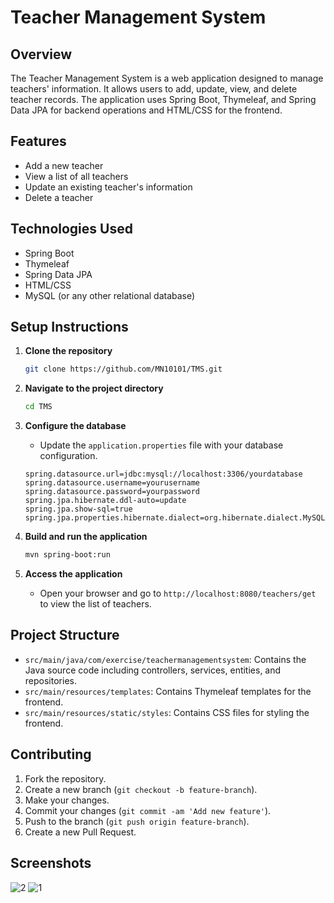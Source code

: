 # Teacher Management System

## Overview
The Teacher Management System is a web application designed to manage teachers' information. It allows users to add, update, view, and delete teacher records. The application uses Spring Boot, Thymeleaf, and Spring Data JPA for backend operations and HTML/CSS for the frontend.

## Features
- Add a new teacher
- View a list of all teachers
- Update an existing teacher's information
- Delete a teacher

## Technologies Used
- Spring Boot
- Thymeleaf
- Spring Data JPA
- HTML/CSS
- MySQL (or any other relational database)

## Setup Instructions
1. **Clone the repository**
    ```bash
    git clone https://github.com/MN10101/TMS.git
    ```

2. **Navigate to the project directory**
    ```bash
    cd TMS
    ```

3. **Configure the database**
    - Update the `application.properties` file with your database configuration.
    ```properties
    spring.datasource.url=jdbc:mysql://localhost:3306/yourdatabase
    spring.datasource.username=yourusername
    spring.datasource.password=yourpassword
    spring.jpa.hibernate.ddl-auto=update
    spring.jpa.show-sql=true
    spring.jpa.properties.hibernate.dialect=org.hibernate.dialect.MySQL5Dialect
    ```

4. **Build and run the application**
    ```bash
    mvn spring-boot:run
    ```

5. **Access the application**
    - Open your browser and go to `http://localhost:8080/teachers/get` to view the list of teachers.

## Project Structure
- `src/main/java/com/exercise/teachermanagementsystem`: Contains the Java source code including controllers, services, entities, and repositories.
- `src/main/resources/templates`: Contains Thymeleaf templates for the frontend.
- `src/main/resources/static/styles`: Contains CSS files for styling the frontend.

## Contributing
1. Fork the repository.
2. Create a new branch (`git checkout -b feature-branch`).
3. Make your changes.
4. Commit your changes (`git commit -am 'Add new feature'`).
5. Push to the branch (`git push origin feature-branch`).
6. Create a new Pull Request.

## Screenshots


![2](https://github.com/user-attachments/assets/b1fe84ff-bdfa-493d-8357-7931e3e5f597)
![1](https://github.com/user-attachments/assets/05c613a4-eb9b-4957-a4aa-5ba4b4ebb5de)
